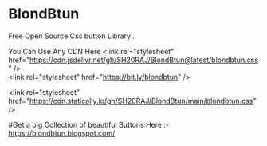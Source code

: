 # BlondBtun
Free Open Source Css button Library .

You Can Use Any CDN Here 
&lt;link rel="stylesheet" href="https://cdn.jsdelivr.net/gh/SH20RAJ/BlondBtun@latest/blondbtun.css" /&gt; <br>
&lt;link rel="stylesheet" href="https://bit.ly/blondbtun" /&gt; <br>



&lt;link rel="stylesheet" href="https://cdn.statically.io/gh/SH20RAJ/BlondBtun/main/blondbtun.css" /&gt; <br>


#Get a big Collection of beautiful Buttons Here :- https://blondbtun.blogspot.com/
